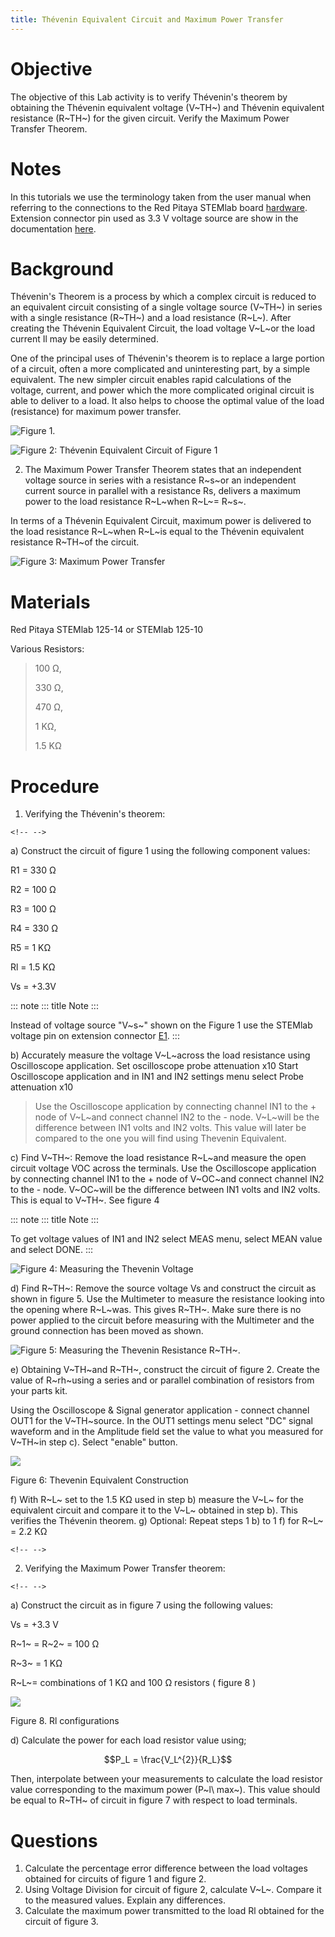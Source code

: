 ```yaml
---
title: Thévenin Equivalent Circuit and Maximum Power Transfer
---
```


# Objective

The objective of this Lab activity is to verify Thévenin\'s theorem by
obtaining the Thévenin equivalent voltage (V~TH~) and Thévenin
equivalent resistance (R~TH~) for the given circuit. Verify the Maximum
Power Transfer Theorem.

# Notes

In this tutorials we use the terminology taken from the user manual when
referring to the connections to the Red Pitaya STEMlab board
[hardware](http://redpitaya.readthedocs.io/en/latest/doc/developerGuide/125-10/top.html).
Extension connector pin used as 3.3 V voltage source are show in the
documentation
[here](http://redpitaya.readthedocs.io/en/latest/doc/developerGuide/125-14/extent.html#extension-connector-e2).

# Background

Thévenin\'s Theorem is a process by which a complex circuit is reduced
to an equivalent circuit consisting of a single voltage source (V~TH~)
in series with a single resistance (R~TH~) and a load resistance (R~L~).
After creating the Thévenin Equivalent Circuit, the load voltage V~L~or
the load current Il may be easily determined.

One of the principal uses of Thévenin\'s theorem is to replace a large
portion of a circuit, often a more complicated and uninteresting part,
by a simple equivalent. The new simpler circuit enables rapid
calculations of the voltage, current, and power which the more
complicated original circuit is able to deliver to a load. It also helps
to choose the optimal value of the load (resistance) for maximum power
transfer.

![Figure 1.](img/Activity_05_Fig_01.png)

![Figure 2: Thévenin Equivalent Circuit of Figure
1](img/Activity_05_Fig_02.png)

2.  The Maximum Power Transfer Theorem states that an independent
    voltage source in series with a resistance R~s~or an independent
    current source in parallel with a resistance Rs, delivers a maximum
    power to the load resistance R~L~when R~L~= R~s~.

In terms of a Thévenin Equivalent Circuit, maximum power is delivered to
the load resistance R~L~when R~L~is equal to the Thévenin equivalent
resistance R~TH~of the circuit.

![Figure 3: Maximum Power Transfer](img/Activity_05_Fig_03.png)

# Materials

Red Pitaya STEMlab 125-14 or STEMlab 125-10

Various Resistors:

> 100 Ω,
>
> 330 Ω,
>
> 470 Ω,
>
> 1 KΩ,
>
> 1.5 KΩ

# Procedure

1.  Verifying the Thévenin\'s theorem:

```{=html}
<!-- -->
```
a)  Construct the circuit of figure 1 using the following component
    values:

R1 = 330 Ω

R2 = 100 Ω

R3 = 100 Ω

R4 = 330 Ω

R5 = 1 KΩ

Rl = 1.5 KΩ

Vs = +3.3V

::: note
::: title
Note
:::

Instead of voltage source "V~s~" shown on the Figure 1 use the STEMlab
voltage pin on extension connector
[E1](http://redpitaya.readthedocs.io/en/latest/doc/developerGuide/125-14/extent.html#extension-connector-e1).
:::

b\) Accurately measure the voltage V~L~across the load resistance using
Oscilloscope application. Set oscilloscope probe attenuation x10 Start
Oscilloscope application and in IN1 and IN2 settings menu select Probe
attenuation x10

> Use the Oscilloscope application by connecting channel IN1 to the +
> node of V~L~and connect channel IN2 to the - node. V~L~will be the
> difference between IN1 volts and IN2 volts. This value will later be
> compared to the one you will find using Thevenin Equivalent.

c)  Find V~TH~: Remove the load resistance R~L~and measure the open
    circuit voltage VOC across the terminals. Use the Oscilloscope
    application by connecting channel IN1 to the + node of V~OC~and
    connect channel IN2 to the - node. V~OC~will be the difference
    between IN1 volts and IN2 volts. This is equal to V~TH~. See figure
    4

::: note
::: title
Note
:::

To get voltage values of IN1 and IN2 select MEAS menu, select MEAN value
and select DONE.
:::

![Figure 4: Measuring the Thevenin Voltage](img/Activity_05_Fig_04.png)

d)  Find R~TH~: Remove the source voltage Vs and construct the circuit
    as shown in figure 5. Use the Multimeter to measure the resistance
    looking into the opening where R~L~was. This gives R~TH~. Make sure
    there is no power applied to the circuit before measuring with the
    Multimeter and the ground connection has been moved as shown.

![Figure 5: Measuring the Thevenin Resistance
R~TH~.](img/Activity_05_Fig_05.png)

e)  Obtaining V~TH~and R~TH~, construct the circuit of figure 2. Create
    the value of R~rh~using a series and or parallel combination of
    resistors from your parts kit.

Using the Oscilloscope & Signal generator application - connect channel
OUT1 for the V~TH~source. In the OUT1 settings menu select "DC" signal
waveform and in the Amplitude field set the value to what you measured
for V~TH~in step c). Select "enable" button.

![](img/Activity_05_Fig_06.png)

Figure 6: Thevenin Equivalent Construction

f)  With R~L~ set to the 1.5 KΩ used in step b) measure the V~L~ for the
    equivalent circuit and compare it to the V~L~ obtained in step b).
    This verifies the Thévenin theorem.
g)  Optional: Repeat steps 1 b) to 1 f) for R~L~ = 2.2 KΩ

```{=html}
<!-- -->
```
2.  Verifying the Maximum Power Transfer theorem:

```{=html}
<!-- -->
```
a)  Construct the circuit as in figure 7 using the following values:

Vs = +3.3 V

R~1~ = R~2~ = 100 Ω

R~3~ = 1 KΩ

R~L~= combinations of 1 KΩ and 100 Ω resistors ( figure 8 )

![](img/Activity_05_Fig_07.png)

Figure 8. Rl configurations

d)  Calculate the power for each load resistor value using;

$$P_L = \frac{V_L^{2}}{R_L}$$

Then, interpolate between your measurements to calculate the load
resistor value corresponding to the maximum power (P~l\ max~). This
value should be equal to R~TH~ of circuit in figure 7 with respect to
load terminals.

# Questions

1.  Calculate the percentage error difference between the load voltages
    obtained for circuits of figure 1 and figure 2.
2.  Using Voltage Division for circuit of figure 2, calculate V~L~.
    Compare it to the measured values. Explain any differences.
3.  Calculate the maximum power transmitted to the load Rl obtained for
    the circuit of figure 3.
